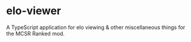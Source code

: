 # elo-viewer
A TypeScript application for elo viewing &amp; other miscellaneous things for the MCSR Ranked mod.
